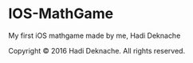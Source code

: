 # IOS-MathGame
My first iOS mathgame made by me, Hadi Deknache









Copyright © 2016 Hadi Deknache. All rights reserved.












